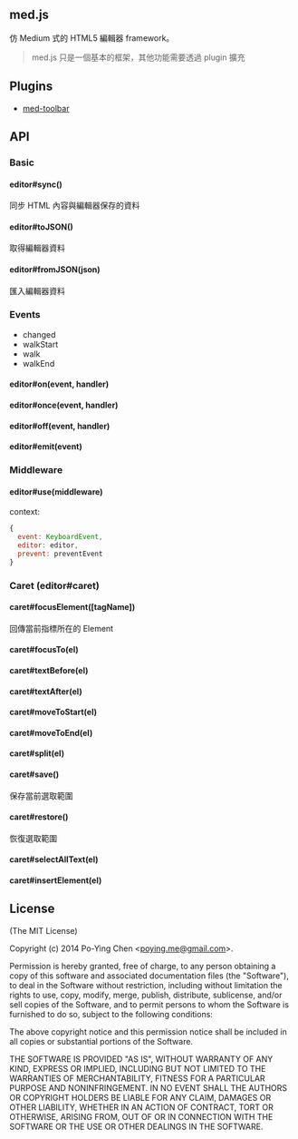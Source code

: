 med.js
------

仿 Medium 式的 HTML5 編輯器 framework。

> med.js 只是一個基本的框架，其他功能需要透過 plugin 擴充

## Plugins

* [med-toolbar](https://github.com/poying/med-toolbar)

## API

### Basic

#### editor#sync()

同步 HTML 內容與編輯器保存的資料

#### editor#toJSON()

取得編輯器資料

#### editor#fromJSON(json)

匯入編輯器資料

### Events

* changed
* walkStart
* walk
* walkEnd

#### editor#on(event, handler)

#### editor#once(event, handler)

#### editor#off(event, handler)

#### editor#emit(event)

### Middleware

#### editor#use(middleware)

context:

```javascript
{
  event: KeyboardEvent,
  editor: editor,
  prevent: preventEvent
}
```

### Caret (editor#caret)

#### caret#focusElement([tagName])

回傳當前指標所在的 Element

#### caret#focusTo(el)

#### caret#textBefore(el)

#### caret#textAfter(el)

#### caret#moveToStart(el)

#### caret#moveToEnd(el)

#### caret#split(el)

#### caret#save()

保存當前選取範圍

#### caret#restore()

恢復選取範圍

#### caret#selectAllText(el)

#### caret#insertElement(el)

## License

(The MIT License)

Copyright (c) 2014 Po-Ying Chen &lt;poying.me@gmail.com&gt;.

Permission is hereby granted, free of charge, to any person obtaining a copy
of this software and associated documentation files (the "Software"), to deal
in the Software without restriction, including without limitation the rights
to use, copy, modify, merge, publish, distribute, sublicense, and/or sell
copies of the Software, and to permit persons to whom the Software is
furnished to do so, subject to the following conditions:

The above copyright notice and this permission notice shall be included in
all copies or substantial portions of the Software.

THE SOFTWARE IS PROVIDED "AS IS", WITHOUT WARRANTY OF ANY KIND, EXPRESS OR
IMPLIED, INCLUDING BUT NOT LIMITED TO THE WARRANTIES OF MERCHANTABILITY,
FITNESS FOR A PARTICULAR PURPOSE AND NONINFRINGEMENT. IN NO EVENT SHALL THE
AUTHORS OR COPYRIGHT HOLDERS BE LIABLE FOR ANY CLAIM, DAMAGES OR OTHER
LIABILITY, WHETHER IN AN ACTION OF CONTRACT, TORT OR OTHERWISE, ARISING FROM,
OUT OF OR IN CONNECTION WITH THE SOFTWARE OR THE USE OR OTHER DEALINGS IN
THE SOFTWARE.
